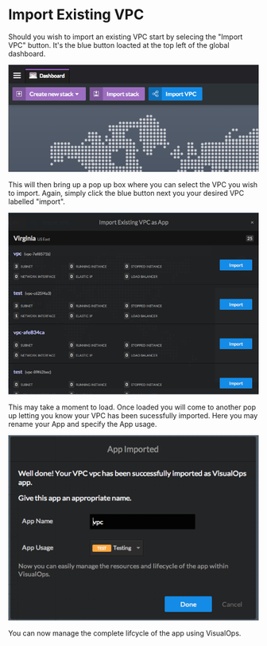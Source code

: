 # Import Existing VPC

Should you wish to import an existing VPC start by selecing the "Import VPC" button. It's the blue button loacted at the top left of the global dashboard.

![](https://raw.githubusercontent.com/MadeiraCloud/docs-image/master/import%20vpc.png)

This will then bring up a pop up box where you can select the VPC you wish to import. Again, simply click the blue button next you your desired VPC labelled "import".

![](https://raw.githubusercontent.com/MadeiraCloud/docs-image/master/import%20VPC-2.png)

This may take a moment to load. Once loaded you will come to another pop up letting you know your VPC has been sucessfully imported.
Here you may rename your App and specify the App usage.

![](https://raw.githubusercontent.com/MadeiraCloud/docs-image/master/importvpc-3.png)

You can now manage the complete lifcycle of the app using VisualOps.
